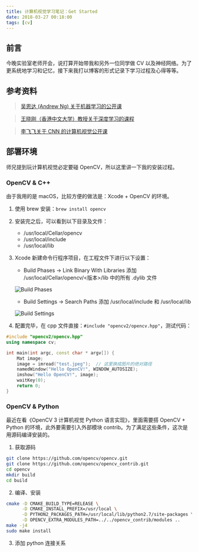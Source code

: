 ```yaml
---
title: 计算机视觉学习笔记：Get Started
date: 2018-03-27 00:18:00
tags: [cv]
---
```


## 前言

今晚实验室老师开会，说打算开始带我和另外一位同学做 CV 以及神经网络。为了更系统地学习和记忆，接下来我打以博客的形式记录下学习过程及心得等等。

## 参考资料

> [吴恩达 (Andrew Ng) 关于机器学习的公开课](http://open.163.com/special/opencourse/machinelearning.html)

> [王晓刚（香港中文大学）教授关于深度学习的课程](http://www.ee.cuhk.edu.hk/~xgwang/)

> [李飞飞关于 CNN 的计算机视觉公开课](http://study.163.com/course/courseMain.htm?courseId=1004697005)

## 部署环境

师兄提到玩计算机视觉必定要碰 OpenCV，所以这里讲一下我的安装过程。

### OpenCV & C++

由于我用的是 macOS，比较方便的做法是：Xcode + OpenCV 的环境。

1. 使用 brew 安装：`brew install opencv`

2. 安装完之后，可以看到以下目录及文件：

    + /usr/local/Cellar/opencv
    + /usr/local/include
    + /usr/local/lib

3. Xcode 新建命令行程序项目，在工程文件下进行以下设置：

    + Build Phases -> Link Binary With Libraries 添加 /usr/local/Cellar/opencv/<版本>/lib 中的所有 .dylib 文件

    ![Build Phases](images/setting-1.png)

    + Build Settings -> Search Paths 添加 /usr/local/include 和 /usr/local/lib

    ![Build Settings](images/setting-2.png)

4. 配置完毕，在 cpp 文件直接：`#include "opencv2/opencv.hpp"`，测试代码：

  ```C++
  #include "opencv2/opencv.hpp"
  using namespace cv;

  int main(int argc, const char * argv[]) {
      Mat image;
      image = imread("test.jpeg");  // 这里换成图片的绝对路径
      namedWindow("Hello OpenCV!", WINDOW_AUTOSIZE);
      imshow("Hello OpenCV!", image);
      waitKey(0);
      return 0;
  }
  ```

### OpenCV & Python

最近在看《OpenCV 3 计算机视觉 Python 语言实现》，里面需要搭 OpenCV + Python 的环境，此外要需要引入外部模块 contrib。为了满足这些条件，这次是用源码编译安装的。

1. 获取源码

```sh
git clone https://github.com/opencv/opencv.git
git clone https://github.com/opencv/opencv_contrib.git
cd opencv
mkdir build
cd build
```

2. 编译、安装

```sh
cmake -D CMAKE_BUILD_TYPE=RELEASE \
      -D CMAKE_INSTALL_PREFIX=/usr/local \
      -D PYTHON2_PACKAGES_PATH=/usr/local/lib/python2.7/site-packages \
      -D OPENCV_EXTRA_MODULES_PATH=../../opencv_contrib/modules ..
make -j4
sudo make install
```

3. 添加 python 连接关系

```sh
```

